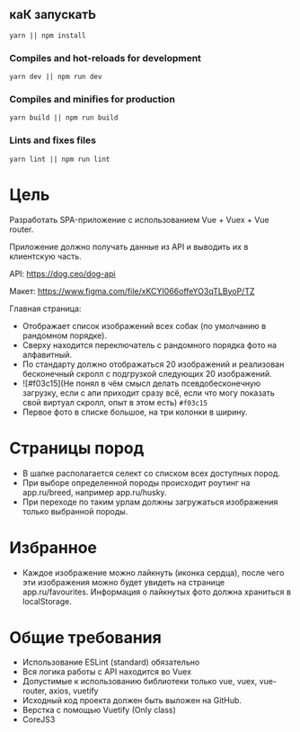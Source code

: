 ## каК запускатЬ
```
yarn || npm install
```

### Compiles and hot-reloads for development
```
yarn dev || npm run dev
```

### Compiles and minifies for production
```
yarn build || npm run build
```

### Lints and fixes files
```
yarn lint || npm run lint
```

# Цель #

Разработать SPA-приложение с использованием Vue + Vuex + Vue router.

Приложение должно получать данные из API и выводить их в клиентскую часть.

API: https://dog.ceo/dog-api

Макет: https://www.figma.com/file/xKCYI066offeYO3qTLByoP/TZ

Главная страница:

- Отображает список изображений всех собак (по умолчанию в рандомном порядке).
- Сверху находится переключатель с рандомного порядка фото на алфавитный.
- По стандарту должно отображаться 20 изображений и реализован бесконечный скролл с подгрузкой следующих 20 изображений.
- ![#f03c15](Не понял в чём смысл делать псевдобесконечную загрузку, если с апи приходит сразу всё, если что могу показать свой виртуал скролл, опыт в этом есть) `#f03c15`
- Первое фото в списке большое, на три колонки в ширину.

# Страницы пород #

- В шапке располагается селект со списком всех доступных пород.
- При выборе определенной породы происходит роутинг на app.ru/breed, например app.ru/husky.
- При переходе по таким урлам должны загружаться изображения только выбранной породы.

# Избранное #

- Каждое изображение можно лайкнуть (иконка сердца), после чего эти изображения можно будет увидеть на странице app.ru/favourites. Информация о лайкнутых фото должна храниться в localStorage.

# Общие требования #

- Использование ESLint (standard) обязательно
- Вся логика работы с API находится во Vuex
- Допустимые к использованию библиотеки только vue, vuex, vue-router, axios, vuetify
- Исходный код проекта должен быть выложен на GitHub.
- Верстка с помощью Vuetify (Only class)
- CoreJS3
